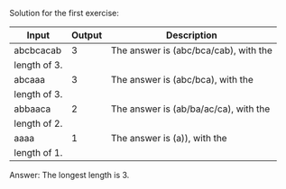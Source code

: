 Solution for the first exercise:

| Input | Output | Description |
| ------| ------ | ----------- |
| abcbcacab | 3 | The answer is (abc/bca/cab), with the
length of 3. |
| abcaaa  | 3 | The answer is (abc/bca), with the
length of 3. |
| abbaaca | 2 | The answer is (ab/ba/ac/ca), with the
length of 2. |
| aaaa | 1 | The answer is (a)), with the
length of 1. |

Answer: The longest length is 3.